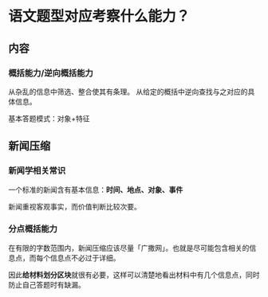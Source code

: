 # 语文题型对应考察什么能力？

## 内容

### 概括能力/逆向概括能力

从杂乱的信息中筛选、整合使其有条理。
从给定的概括中逆向查找与之对应的具体信息。

基本答题模式：对象+特征

## 新闻压缩

### 新闻学相关常识

一个标准的新闻含有基本信息：**时间、地点、对象、事件**

新闻重视客观事实，而价值判断比较次要。

### 分点概括能力

在有限的字数范围内，新闻压缩应该尽量「广撒网」。也就是尽可能包含相关的信息点，而每个信息点不必过于详细。

因此**给材料划分区块**就很有必要，这样可以清楚地看出材料中有几个信息点，同时防止自己答题时有缺漏。
